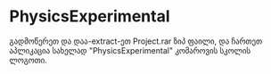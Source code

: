 # PhysicsExperimental
გადმოწერეთ და დაა-extract-ეთ Project.rar ზიპ ფაილი, და ჩართეთ აპლიკაცია სახელად "PhysicsExperimental" კომაროვის სკოლის ლოგოთი.
